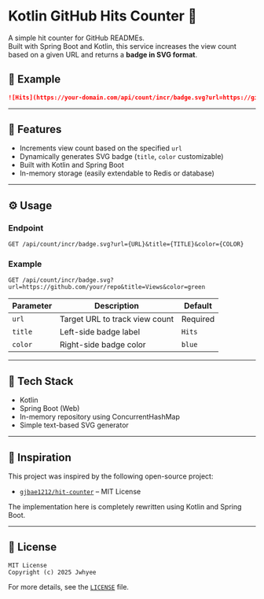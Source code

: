 # Kotlin GitHub Hits Counter 🧮

A simple hit counter for GitHub READMEs.  
Built with Spring Boot and Kotlin, this service increases the view count based on a given URL and returns a **badge in SVG format**.

## 📸 Example

```markdown
![Hits](https://your-domain.com/api/count/incr/badge.svg?url=https://github.com/your/repo)
```

<!-- ![Hits](https://your-domain.com/api/count/incr/badge.svg?url=https://github.com/your/repo) -->

---

## 🚀 Features

- Increments view count based on the specified `url`
- Dynamically generates SVG badge (`title`, `color` customizable)
- Built with Kotlin and Spring Boot
- In-memory storage (easily extendable to Redis or database)

---

## ⚙️ Usage

### Endpoint

```
GET /api/count/incr/badge.svg?url={URL}&title={TITLE}&color={COLOR}
```

### Example

```
GET /api/count/incr/badge.svg?url=https://github.com/your/repo&title=Views&color=green
```

| Parameter | Description                     | Default |
|-----------|----------------------------------|---------|
| `url`     | Target URL to track view count  | Required |
| `title`   | Left-side badge label           | `Hits`  |
| `color`   | Right-side badge color          | `blue`  |

---

## 🧱 Tech Stack

- Kotlin
- Spring Boot (Web)
- In-memory repository using ConcurrentHashMap
- Simple text-based SVG generator

---

## 🧠 Inspiration

This project was inspired by the following open-source project:

- [`gjbae1212/hit-counter`](https://github.com/gjbae1212/hit-counter) – MIT License

The implementation here is completely rewritten using Kotlin and Spring Boot.

---

## 📄 License

```
MIT License  
Copyright (c) 2025 Jwhyee
```

For more details, see the [`LICENSE`](./LICENSE) file.
